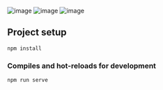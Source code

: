 ![image](https://github.com/A1wol/Cancer-Data-Manipulation/assets/103753811/ca97b163-5f2c-46f3-b817-1acf5193a711)
![image](https://github.com/A1wol/Cancer-Data-Manipulation/assets/103753811/8e39c2eb-009f-4575-9610-1e962fbb39f1)
![image](https://github.com/A1wol/Cancer-Data-Manipulation/assets/103753811/3aaf24d8-5663-4ad4-a6cc-36900f3d283d)

## Project setup
```
npm install
```

### Compiles and hot-reloads for development
```
npm run serve
```
